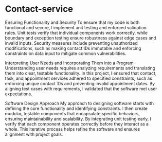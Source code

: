 # Contact-service

Ensuring Functionality and Security
To ensure that my code is both functional and secure, I implement unit testing and enforced validation rules. Unit tests verify that individual components work correctly, while boundary and exception testing ensure robustness against edge cases and invalid inputs. Security measures include preventing unauthorized modifications, such as making contact IDs immutable and enforcing constraints on data input to mitigate common vulnerabilities.

Interpreting User Needs and Incorporating Them into a Program
Understanding user needs requires analyzing requirements and translating them into clear, testable functionality. In this project, I ensured that contact, task, and appointment services adhered to specified constraints, such as enforcing unique contact IDs and preventing invalid appointment dates. By aligning test cases with requirements, I validated that the software met user expectations.

Software Design Approach
My approach to designing software starts with defining the core functionality and identifying constraints. I then create modular, testable components that encapsulate specific behaviors, ensuring maintainability and scalability. By integrating unit testing early, I verify that each component operates correctly before they interact as a whole. This iterative process helps refine the software and ensures alignment with project goals.

